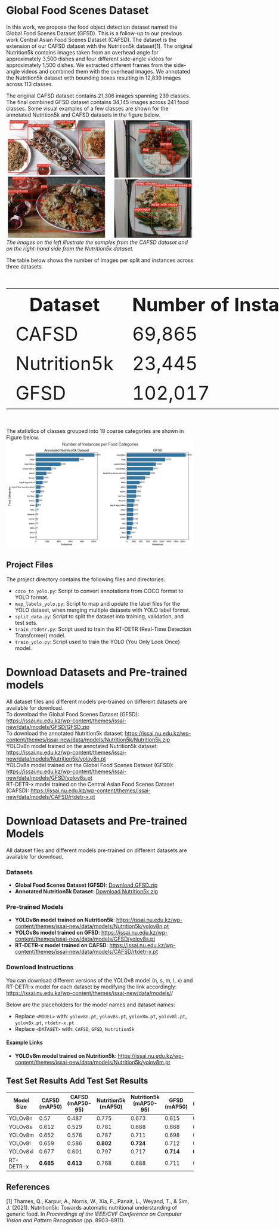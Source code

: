 # Global Food Scenes Dataset

In this work, we propose the food object detection dataset named the Global Food Scenes Dataset (GFSD). This is a follow-up to our previous work Central Asian Food Scenes Dataset (CAFSD). The dataset is the extension of our CAFSD dataset with the Nutrition5k dataset[1]. 
The original Nutrition5k contains images taken from an overhead angle for approximately 3,500 dishes and four different side-angle videos for approximately 1,500 dishes. We extracted different frames from the side-angle videos and combined them with the overhead images.
We annotated the Nutrition5k dataset with bounding boxes resulting in 12,839 images across 113 classes. 

The original CAFSD dataset contains 21,306 images spanning 239 classes. The final combined GFSD dataset contains 34,145 images across 241 food classes. Some visual examples of a few classes are shown for the annotated Nutrition5k and CAFSD datasets in the figure below. 
![Alt text](figures/paper_front.png)
*The images on the left illustrate the samples from the CAFSD dataset and on the right-hand side from the Nutrition5k dataset.*

The table below shows the number of images per split and instances across three datasets.
<table style="font-size:50px; width:300%;">
  <tr>
    <th>Dataset</th>
    <th>Number of Instances</th>
    <th>Train</th>
    <th>Valid</th>
    <th>Test</th>
  </tr>
  <tr>
    <td>CAFSD</td>
    <td>69,865</td>
    <td>17,046</td>
    <td>2,084</td>
    <td>2,176</td>
  </tr>
  <tr>
    <td>Nutrition5k</td>
    <td>23,445</td>
    <td>10,257</td>
    <td>1,272</td>
    <td>1,310</td>
  </tr>
  <tr>
    <td>GFSD</td>
    <td>102,017</td>
    <td>27,303</td>
    <td>3,356</td>
    <td>3,486</td>
  </tr>
</table>


The statistics of classes grouped into 18 coarse categories are shown in Figure below.
![Alt text](figures/categories_subplots.png)


## Project Files

The project directory contains the following files and directories:

- `coco_to_yolo.py`: Script to convert annotations from COCO format to YOLO format.
- `map_labels_yolo.py`: Script to map and update the label files for the YOLO dataset, when merging multiple datasets with YOLO label format.
- `split_data.py`: Script to split the dataset into training, validation, and test sets.
- `train_rtdetr.py`: Script used to train the RT-DETR (Real-Time Detection Transformer) model.
- `train_yolo.py`: Script used to train the YOLO (You Only Look Once) model.

# Download Datasets and Pre-trained models
All dataset files and different models pre-trained on different datasets are available for download.   
To download the Global Food Scenes Dataset (GFSD): https://issai.nu.edu.kz/wp-content/themes/issai-new/data/models/GFSD/GFSD.zip  
To download the annotated Nutrition5k dataset: https://issai.nu.edu.kz/wp-content/themes/issai-new/data/models/Nutrition5k/Nutrition5k.zip  
YOLOv8n model trained on the annotated Nutrition5k dataset: https://issai.nu.edu.kz/wp-content/themes/issai-new/data/models/Nutrition5k/yolov8n.pt  
YOLOv8s model trained on the Global Food Scenes Dataset (GFSD): https://issai.nu.edu.kz/wp-content/themes/issai-new/data/models/GFSD/yolov8s.pt  
RT-DETR-x model trained on the Central Asian Food Scenes Dataset (CAFSD): https://issai.nu.edu.kz/wp-content/themes/issai-new/data/models/CAFSD/rtdetr-x.pt  


# Download Datasets and Pre-trained Models

All dataset files and different models pre-trained on different datasets are available for download.

### Datasets
- **Global Food Scenes Dataset (GFSD)**: [Download GFSD.zip](https://issai.nu.edu.kz/wp-content/themes/issai-new/data/models/GFSD/GFSD.zip)
- **Annotated Nutrition5k Dataset**: [Download Nutrition5k.zip](https://issai.nu.edu.kz/wp-content/themes/issai-new/data/models/Nutrition5k/Nutrition5k.zip)

### Pre-trained Models
- **YOLOv8n model trained on Nutrition5k**: https://issai.nu.edu.kz/wp-content/themes/issai-new/data/models/Nutrition5k/yolov8n.pt
- **YOLOv8s model trained on GFSD**: https://issai.nu.edu.kz/wp-content/themes/issai-new/data/models/GFSD/yolov8s.pt
- **RT-DETR-x model trained on CAFSD**: https://issai.nu.edu.kz/wp-content/themes/issai-new/data/models/CAFSD/rtdetr-x.pt

### Download Instructions
You can download different versions of the YOLOv8 model (n, s, m, l, x) and RT-DETR-x model for each dataset by modifying the link accordingly: https://issai.nu.edu.kz/wp-content/themes/issai-new/data/models/<DATASET>/<MODEL>

Below are the placeholders for the model names and dataset names:
- Replace `<MODEL>` with: `yolov8n.pt`, `yolov8s.pt`, `yolov8m.pt`, `yolov8l.pt`, `yolov8x.pt`, `rtdetr-x.pt`
- Replace `<DATASET>` with: `CAFSD`, `GFSD`, `Nutrition5k`

#### Example Links
- **YOLOv8m model trained on Nutrition5k**: https://issai.nu.edu.kz/wp-content/themes/issai-new/data/models/Nutrition5k/yolov8m.pt



## Test Set Results Add Test Set Results

| Model Size   | CAFSD (mAP50) | CAFSD (mAP50-95)  | Nutrition5k (mAP50)| Nutrition5k (mAP50-95)| GFSD (mAP50)| GFSD (mAP50-95)|
|-------------------------|-------------------|--------------|---------------|--------------|---------------|------------------------|
| YOLOv8n                 | 0.57              | 0.487        | 0.775         | 0.673        | 0.615                 | 0.529         |
| YOLOv8s                 | 0.612             | 0.529        | 0.781         | 0.688        | 0.668                 | 0.584         |
| YOLOv8m                 | 0.652             | 0.576        | 0.787         | 0.711        | 0.698                 | 0.621         |
| YOLOv8l                 | 0.659             | 0.586        | **0.802**         | **0.724**        | 0.712                 | 0.635         |
| YOLOv8xl                | 0.677             | 0.601        | 0.797         | 0.717        | **0.714**                 | **0.641**         |
| RT-DETR-x               | **0.685**             |   **0.613**      |   0.768       |  0.688       |  0.711              |  0.637      |



## References
[1] Thames, Q., Karpur, A., Norris, W., Xia, F., Panait, L., Weyand, T., & Sim, J. (2021). Nutrition5k: Towards automatic nutritional understanding of generic food. In *Proceedings of the IEEE/CVF Conference on Computer Vision and Pattern Recognition* (pp. 8903–8911).
